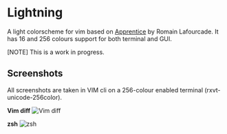 # Lightning
A light colorscheme for vim based on [Apprentice](https://github.com/romainl/Apprentice/) by Romain Lafourcade.
It has 16 and 256 colours support for both terminal and GUI.

[NOTE]
This is a work in progress.

## Screenshots
All screenshots are taken in VIM cli on a 256-colour enabled terminal (rxvt-unicode-256color).

**Vim diff**
![Vim diff](http://wimstefan.github.io/screenshots/vimdiff.png "Vim diff")

**zsh**
![zsh](http://wimstefan.github.io/screenshots/zsh.png "zsh")
